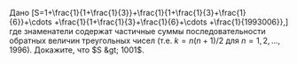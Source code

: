 Дано
	\[S=1+\frac{1}{1+\frac{1}{3}}+\frac{1}{1+\frac{1}{3}+\frac{1}{6}}+\cdots +\frac{1}{1+\frac{1}{3}+\frac{1}{6}+\cdots +\frac{1}{1993006}},\]
где знаменатели содержат частичные суммы последовательности обратных величин треугольных чисел (т.е. $k=n(n+1)/2$ для $n=1,2,\ldots ,1996$).  Докажите, что $S &gt; 1001$.